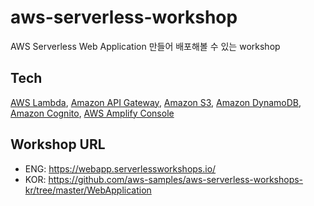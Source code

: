 # aws-serverless-workshop

AWS Serverless Web Application 만들어 배포해볼 수 있는 workshop
<br/>

## Tech
[AWS Lambda][lambda], [Amazon API Gateway][api-gw], [Amazon S3][s3], [Amazon DynamoDB][dynamodb], [Amazon Cognito][cognito], [AWS Amplify Console][amplify-console]

## Workshop URL
- ENG: https://webapp.serverlessworkshops.io/
- KOR: https://github.com/aws-samples/aws-serverless-workshops-kr/tree/master/WebApplication

[amplify-console]: https://aws.amazon.com/amplify/console/
[cognito]: https://aws.amazon.com/cognito/
[lambda]: https://aws.amazon.com/lambda/
[api-gw]: https://aws.amazon.com/api-gateway/
[s3]: https://aws.amazon.com/s3/
[dynamodb]: https://aws.amazon.com/dynamodb/
